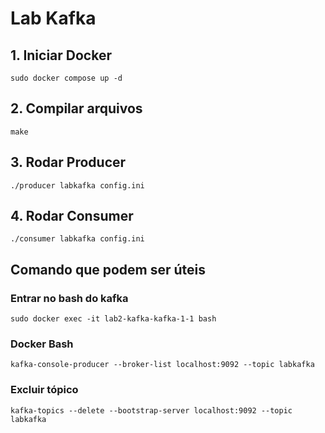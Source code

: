# Lab Kafka
## 1. Iniciar Docker
`sudo docker compose up -d`

## 2. Compilar arquivos
`make`

## 3. Rodar Producer
`./producer labkafka config.ini`

## 4. Rodar Consumer
`./consumer labkafka config.ini`

## Comando que podem ser úteis
### Entrar no bash do kafka
`sudo docker exec -it lab2-kafka-kafka-1-1 bash`

### Docker Bash
`kafka-console-producer --broker-list localhost:9092 --topic labkafka`

### Excluir tópico
`kafka-topics --delete --bootstrap-server localhost:9092 --topic labkafka`